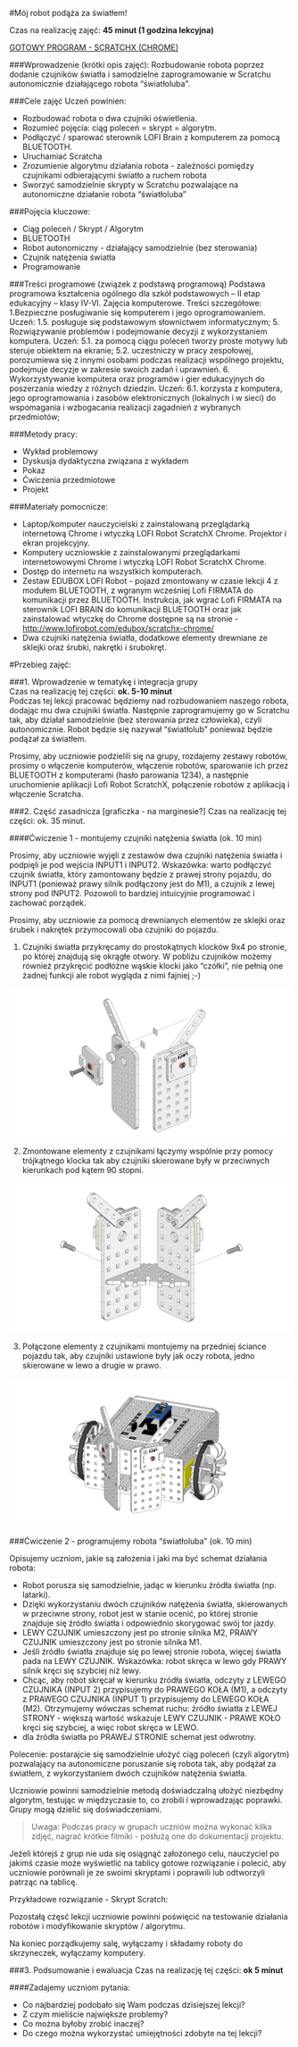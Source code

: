 #Mój robot podąża za światłem!
  
Czas na realizację zajęć: **45 minut (1 godzina lekcyjna)**

[GOTOWY PROGRAM - SCRATCHX (CHROME)](http://www.lofirobot.com/scratchx/?url=http://lofirobot.com/scratchx/examples/swiatlolub.sbx#scratch)
  
###Wprowadzenie (krótki opis zajęć):
Rozbudowanie robota poprzez dodanie czujników światła i samodzielne zaprogramowanie w Scratchu autonomicznie działającego robota “światłoluba”. 
 
###Cele zajęć
Uczeń powinien:
- Rozbudować robota o dwa czujniki oświetlenia.
- Rozumieć pojęcia: ciąg poleceń = skrypt = algorytm.
- Podłączyć / sparować sterownik LOFI Brain z komputerem za pomocą BLUETOOTH.
- Uruchamiać Scratcha  
- Zrozumienie algorytmu działania robota - zależności pomiędzy czujnikami odbierającymi światło a ruchem robota
- Sworzyć samodzielnie skrypty w Scratchu pozwalające na autonomiczne działanie robota “światłoluba”
          
###Pojęcia kluczowe:
- Ciąg poleceń / Skrypt / Algorytm
- BLUETOOTH
- Robot autonomiczny - działający samodzielnie (bez sterowania)
- Czujnik natężenia światła
- Programowanie


###Treści programowe (związek z podstawą programową)
Podstawa programowa kształcenia ogólnego dla szkół podstawowych – II etap edukacyjny – klasy IV-VI. Zajęcia komputerowe. Treści szczegółowe:
1.Bezpieczne posługiwanie się komputerem i jego oprogramowaniem. Uczeń:
1.5. posługuje się podstawowym słownictwem informatycznym;
5. Rozwiązywanie problemów i podejmowanie decyzji z wykorzystaniem komputera.
Uczeń:
	5.1. za pomocą ciągu poleceń tworzy proste motywy lub steruje obiektem na ekranie;
	5.2. uczestniczy w pracy zespołowej, porozumiewa się z innymi osobami podczas
realizacji wspólnego projektu, podejmuje decyzje w zakresie swoich zadań i
uprawnień.
 6. Wykorzystywanie komputera oraz programów i gier edukacyjnych do poszerzania wiedzy
z różnych dziedzin. Uczeń:
	6.1. korzysta z komputera, jego oprogramowania i zasobów elektronicznych (lokalnych
	i w sieci) do wspomagania i wzbogacania realizacji zagadnień z wybranych
	przedmiotów;
 
###Metody pracy:
- Wykład problemowy
- Dyskusja dydaktyczna związana z wykładem
- Pokaz
- Ćwiczenia przedmiotowe
- Projekt
        
###Materiały pomocnicze:
- Laptop/komputer nauczycielski z zainstalowaną przeglądarką internetową Chrome i wtyczką LOFI Robot ScratchX Chrome. 
Projektor i ekran projekcyjny.
- Komputery uczniowskie z zainstalowanymi przeglądarkami internetowowymi Chrome  i wtyczką LOFI Robot ScratchX Chrome. 
- Dostęp do internetu na wszystkich komputerach.
- Zestaw EDUBOX LOFI Robot - pojazd zmontowany w czasie lekcji 4 z modułem BLUETOOTH, z wgranym wcześniej Lofi FIRMATA do komunikacji przez BLUETOOTH. Instrukcja, jak wgrać Lofi FIRMATA na sterownik LOFI BRAIN do komunikacji BLUETOOTH oraz jak zainstalować wtyczkę do Chrome dostępne są na stronie  - http://www.lofirobot.com/edubox/scratchx-chrome/
- Dwa czujniki natężenia światła, dodatkowe elementy drewniane ze sklejki oraz śrubki, nakrętki i śrubokręt.
          


#Przebieg zajęć:
 
###1. Wprowadzenie w tematykę i integracja grupy                                                                              
Czas na realizację tej części: **ok. 5-10 minut**	                	                                                    	
Podczas tej lekcji pracować będziemy nad rozbudowaniem naszego robota, dodając mu dwa czujniki światła. Następnie zaprogramujemy go w Scratchu tak, aby działał samodzielnie (bez sterowania przez człowieka), czyli autonomicznie. Robot będzie się nazywał “światłolub” ponieważ będzie podążał za światłem.

Prosimy, aby uczniowie podzielili się na grupy, rozdajemy zestawy robotów, prosimy o włączenie komputerów, włączenie robotów, sparowanie ich przez BLUETOOTH z komputerami (hasło parowania 1234), a następnie uruchomienie aplikacji Lofi Robot ScratchX, połączenie robotów z aplikacją i włączenie Scratcha. 
 
###2. Część zasadnicza
[graficzka - na marginesie?] Czas na realizację tej części: ok. 35 minut.

####Ćwiczenie 1 - montujemy czujniki natężenia światła (ok. 10 min)

Prosimy, aby uczniowie wyjęli z zestawów dwa czujniki natężenia światła i podpięli je pod wejścia INPUT1 i INPUT2.
Wskazówka: warto podłączyć czujnik światła, który zamontowany będzie z prawej strony pojazdu, do INPUT1 (ponieważ prawy silnik podłączony jest do M1), a czujnik z lewej strony pod INPUT2. Pozowoli to bardziej intuicyjnie programować i zachować porządek.

Prosimy, aby uczniowie za pomocą drewnianych elementów ze sklejki oraz śrubek i nakrętek przymocowali oba czujniki do pojazdu.

1. Czujniki światła przykręcamy do prostokątnych klocków 9x4 po stronie, po której znajdują się okrągłe otwory. W pobliżu czujników możemy również przykręcić podłóżne wąskie klocki jako “czółki”, nie pełnią one żadnej funkcji ale robot wygląda z nimi fajniej ;-)

![](swiatlolub1.jpg)

2. Zmontowane elementy z czujnikami łączymy wspólnie przy pomocy trójkątnego klocka tak aby czujniki skierowane były w przeciwnych kierunkach pod kątem 90 stopni.

![](swiatlolub2.jpg)

3. Połączone elementy z czujnikami montujemy na przedniej ściance pojazdu tak, aby czujniki ustawione były jak oczy robota, jedno skierowane w lewo a drugie w prawo.

![](swiatlolub3.jpg)



###Ćwiczenie 2 - programujemy robota “światłoluba” (ok. 10 min)

Opisujemy uczniom, jakie są założenia i jaki ma być schemat działania robota:

- Robot porusza się samodzielnie, jadąc w kierunku źródła światła (np. latarki).
- Dzięki wykorzystaniu dwóch czujników natężenia światła, skierowanych w przeciwne strony, robot jest w stanie ocenić, po której stronie znajduje się źródło światła i odpowiednio skorygować swój tor jazdy.
- LEWY CZUJNIK umieszczony jest po stronie silnika M2, PRAWY CZUJNIK umieszczony jest po stronie silnika M1.
- Jeśli źródło światła znajduje się po lewej stronie robota, więcej światła pada na LEWY CZUJNIK. Wskazówka: robot skręca w lewo gdy PRAWY silnik kręci się szybciej niż lewy.
- Chcąc, aby robot skręcał w kierunku źródła światła, odczyty z LEWEGO CZUJNIKA (INPUT 2) przypisujemy do PRAWEGO KOŁA (M1), a odczyty z PRAWEGO CZUJNIKA (INPUT 1) przypisujemy do LEWEGO KOŁA (M2). Otrzymujemy wówczas schemat ruchu:
źródło światła z LEWEJ STRONY - większą wartość wskazuje LEWY CZUJNIK - PRAWE KOŁO kręci się szybciej, a więc robot skręca w LEWO.
- dla źródła światła po PRAWEJ STRONIE schemat jest odwrotny.

Polecenie: postarajcie się samodzielnie ułożyć ciąg poleceń (czyli algorytm) pozwalający na autonomiczne poruszanie się robota tak, aby podążał za światłem, z wykorzystaniem dwóch czujników natężenia światła.

Uczniowie powinni samodzielnie metodą doświadczalną ułożyć niezbędny algorytm, testując w międzyczasie to, co zrobili i wprowadzając poprawki. Grupy mogą dzielić się doświadczeniami.


> Uwaga: Podczas pracy w grupach uczniów można wykonać kilka zdjęć, nagrać krótkie filmiki - posłużą one do dokumentacji projektu.



Jeżeli którejś z grup nie uda się osiągnąć założonego celu, nauczyciel po jakimś czasie może wyświetlić na tablicy gotowe rozwiązanie i polecić, aby uczniowie porównali je ze swoimi skryptami i poprawili lub odtworzyli patrząc na tablicę.

Przykładowe rozwiązanie - Skrypt Scratch:



Pozostałą częsć lekcji uczniowie powinni poświęcić na testowanie działania robotów i modyfikowanie skryptów / algorytmu.

Na koniec porządkujemy salę, wyłączamy i składamy roboty do skrzyneczek, wyłączamy komputery. 

###3. Podsumowanie i ewaluacja
Czas na realizację tej części: **ok 5 minut**

####Zadajemy uczniom pytania:
- Co najbardziej podobało się Wam podczas dzisiejszej lekcji?
- Z czym mieliście największe problemy?
- Co można byłoby zrobić inaczej?
- Do czego można wykorzystać umiejętności zdobyte na tej lekcji?



